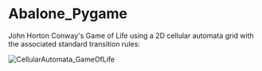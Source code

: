 # Abalone_Pygame
John Horton Conway's Game of Life using a 2D cellular automata grid with the associated standard transition rules:

![CellularAutomata_GameOfLife](gif/cells_stack.gif)
